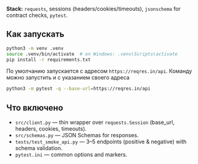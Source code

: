 **Stack:** `requests`, sessions (headers/cookies/timeouts), `jsonschema` for contract checks, `pytest`.

## Как запускать

```bash
python3 -m venv .venv
source .venv/bin/activate  # on Windows: .venv\Scripts\activate
pip install -r requirements.txt
```

По умолчанию запускается с адресом `https://reqres.in/api`. Команду можно запустить и с указанием своего адреса

```bash
python3 -m pytest -q --base-url=https://reqres.in/api
```

## Что включено

- `src/client.py` — thin wrapper over `requests.Session` (base_url, headers, cookies, timeouts).
- `src/schemas.py` — JSON Schemas for responses.
- `tests/test_smoke_api.py` — 3–5 endpoints (positive & negative) with schema validation.
- `pytest.ini` — common options and markers.
